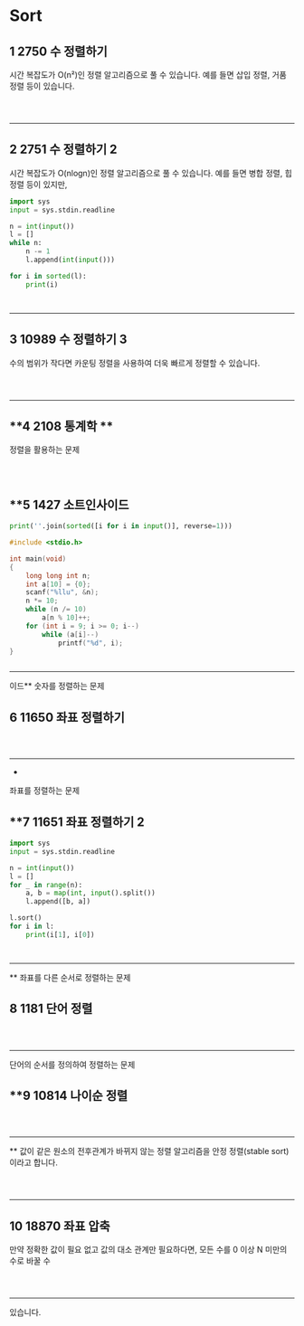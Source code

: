 # **Sort**

## **1	2750	 수 정렬하기**
시간 복잡도가 O(n²)인 정렬 알고리즘으로 풀 수 있습니다. 예를 들면 삽입 정렬, 거품 정렬 등이 있습니다.

```py
```

```c
```

```js
```
___

## **2	2751	 수 정렬하기 2**
시간 복잡도가 O(nlogn)인 정렬 알고리즘으로 풀 수 있습니다. 예를 들면 병합 정렬, 힙 정렬 등이 있지만, 

```py
import sys
input = sys.stdin.readline

n = int(input())
l = []
while n:
    n -= 1
    l.append(int(input()))

for i in sorted(l):
    print(i)
```

```c
```

```js
```
___

## **3	10989	 수 정렬하기 3**
수의 범위가 작다면 카운팅 정렬을 사용하여 더욱 빠르게 정렬할 수 있습니다.

```py
```

```c
```

```js
```
___

## **4	2108	 통계학	**
정렬을 활용하는 문제

```py
```

```c
```

```js
```

## **5	1427	 소트인사이드

```py
print(''.join(sorted([i for i in input()], reverse=1)))
```

```c
#include <stdio.h>

int main(void)
{
    long long int n;
    int a[10] = {0};
    scanf("%llu", &n);
    n *= 10;
    while (n /= 10)
        a[n % 10]++;
    for (int i = 9; i >= 0; i--)
        while (a[i]--)
            printf("%d", i);
}
```

```js
```
___
이드**
숫자를 정렬하는 문제
## **6	11650	 좌표 정렬하기**

```py
```

```c
```

```js
```
___
*
좌표를 정렬하는 문제
## **7	11651	 좌표 정렬하기 2

```py
import sys
input = sys.stdin.readline

n = int(input())
l = []
for _ in range(n):
    a, b = map(int, input().split())
    l.append([b, a])

l.sort()
for i in l:
    print(i[1], i[0])
```

```c
```

```js
```
___
**
좌표를 다른 순서로 정렬하는 문제
## **8	1181	 단어 정렬**

```py
```

```c
```

```js
```
___

단어의 순서를 정의하여 정렬하는 문제
## **9	10814	 나이순 정렬

```py
```

```c
```

```js
```
___
**
값이 같은 원소의 전후관계가 바뀌지 않는 정렬 알고리즘을 안정 정렬(stable sort)이라고 합니다.

```py
```

```c
```

```js
```
___

## **10	18870	 좌표 압축**
만약 정확한 값이 필요 없고 값의 대소 관계만 필요하다면, 모든 수를 0 이상 N 미만의 수로 바꿀 수 

```py
```

```c
```

```js
```
___
있습니다.